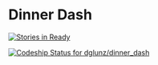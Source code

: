 # Dinner Dash

[![Stories in Ready](https://badge.waffle.io/dglunz/dinner_dash.png?label=ready&title=Ready)](http://waffle.io/dglunz/dinner_dash)

[ ![Codeship Status for dglunz/dinner_dash](https://codeship.com/projects/29d38850-50b1-0132-7beb-5a2e61fe1d89/status?branch=master)](https://codeship.com/projects/48121)
